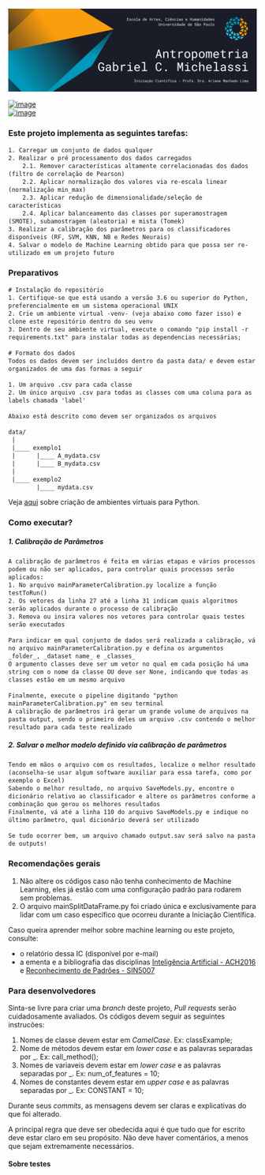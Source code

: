 ![image](./config/header.png)

[![image](https://img.shields.io/badge/gabrielmichelassi@usp.br-D14836?style=for-the-badge&logo=gmail&logoColor=white)](mailto:gabrielmichelassi@usp.br) \
[![image](https://img.shields.io/badge/GabrielMichelassi-0077B5?style=for-the-badge&logo=linkedin&logoColor=white)](https://www.linkedin.com/in/gabrielmichelassi/)

### Este projeto implementa as seguintes tarefas:
~~~
1. Carregar um conjunto de dados qualquer
2. Realizar o pré processamento dos dados carregados
    2.1. Remover características altamente correlacionadas dos dados (filtro de correlação de Pearson)
    2.2. Aplicar normalização dos valores via re-escala linear (normalização min_max)
    2.3. Aplicar redução de dimensionalidade/seleção de características
    2.4. Aplicar balanceamento das classes por superamostragem (SMOTE), subamostragem (aleatoria) e mista (Tomek)
3. Realizar a calibração dos parâmetros para os classificadores disponíveis (RF, SVM, KNN, NB e Redes Neurais)
4. Salvar o modelo de Machine Learning obtido para que possa ser re-utilizado em um projeto futuro
~~~

### Preparativos
~~~
# Instalação do repositório
1. Certifique-se que está usando a versão 3.6 ou superior do Python, preferencialmente em um sistema operacional UNIX
2. Crie um ambiente virtual -venv- (veja abaixo como fazer isso) e clone este repositório dentro do seu venv
3. Dentro de seu ambiente virtual, execute o comando "pip install -r requirements.txt" para instalar todas as dependencias necessárias;

# Formato dos dados
Todos os dados devem ser incluídos dentro da pasta data/ e devem estar organizados de uma das formas a seguir

1. Um arquivo .csv para cada classe
2. Um único arquivo .csv para todas as classes com uma coluna para as labels chamada 'label'

Abaixo está descrito como devem ser organizados os arquivos

data/
 |
 |____ exemplo1
 |      |____ A_mydata.csv
 |      |____ B_mydata.csv
 |
 |____ exemplo2
        |____ mydata.csv
~~~
Veja [aqui](https://www.treinaweb.com.br/blog/criando-ambientes-virtuais-para-projetos-python-com-o-virtualenv/) sobre criação de ambientes virtuais para Python.

### Como executar?

##### 1. Calibração de Parâmetros
~~~
A calibração de parâmetros é feita em várias etapas e vários processos podem ou não ser aplicados, para controlar quais processos serão aplicados:
1. No arquivo mainParameterCalibration.py localize a função testToRun()
2. Os vetores da linha 27 até a linha 31 indicam quais algoritmos serão aplicados durante o processo de calibração
3. Remova ou insira valores nos vetores para controlar quais testes serão executados

Para indicar em qual conjunto de dados será realizada a calibração, vá no arquivo mainParameterCalibration.py e defina os argumentos _folder_, _dataset name_ e _classes_
O argumento classes deve ser um vetor no qual em cada posição há uma string com o nome da classe OU deve ser None, indicando que todas as classes estão em um mesmo arquivo

Finalmente, execute o pipeline digitando "python mainParameterCalibration.py" em seu terminal
A calibração de parâmetros irá gerar um grande volume de arquivos na pasta output, sendo o primeiro deles um arquivo .csv contendo o melhor resultado para cada teste realizado
~~~

##### 2. Salvar o melhor modelo definido via calibração de parâmetros
~~~
Tendo em mãos o arquivo com os resultados, localize o melhor resultado (aconselha-se usar algum software auxiliar para essa tarefa, como por exemplo o Excel)
Sabendo o melhor resultado, no arquivo SaveModels.py, encontre o dicionário relativo ao classificador e altere os parâmetros conforme a combinação que gerou os melhores resultados
Finalmente, vá até a linha 110 do arquivo SaveModels.py e indique no último parâmetro, qual dicionário deverá ser utilizado

Se tudo ocorrer bem, um arquivo chamado output.sav será salvo na pasta de outputs!
~~~

### Recomendações gerais

1. Não altere os códigos caso não tenha conhecimento de Machine Learning, eles já estão com uma configuração padrão para rodarem sem problemas.
2. O arquivo mainSplitDataFrame.py foi criado única e exclusivamente para lidar com um caso específico que ocorreu durante a Iniciação Científica.

Caso queira aprender melhor sobre machine learning ou este projeto, consulte:
- o relatório dessa IC (disponível por e-mail)
- a ementa e a bibliografia das disciplinas [Inteligência Artificial - ACH2016](https://uspdigital.usp.br/jupiterweb/obterDisciplina?sgldis=ACH2016) e [Reconhecimento de Padrões - SIN5007](https://uspdigital.usp.br/janus/componente/disciplinasOferecidasInicial.jsf?action=3&sgldis=SIN5007)


### Para desenvolvedores

Sinta-se livre para criar uma _branch_ deste projeto, _Pull requests_ serão cuidadosamente avaliados.
Os códigos devem seguir as seguintes instrucões:

1. Nomes de classe devem estar em _CamelCase_. Ex: classExample;
2. Nome de métodos devem estar em _lower case_ e as palavras separadas por _. Ex: call_method();
3. Nomes de variaveis devem estar em _lower case_ e as palavras separadas por _. Ex: num_of_features = 10;
4. Nomes de constantes devem estar em _upper case_ e as palavras separadas por _. Ex: CONSTANT = 10;

Durante seus _commits_, as mensagens devem ser claras e explicativas do que foi alterado.

A principal regra que deve ser obedecida aqui é que tudo que for escrito deve estar claro em seu propósito. Não deve haver comentários, a menos que sejam extremamente necessários.

#### Sobre testes


